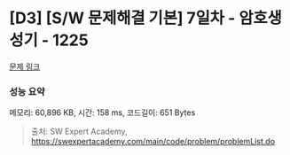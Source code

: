 # [D3] [S/W 문제해결 기본] 7일차 - 암호생성기 - 1225 

[문제 링크](https://swexpertacademy.com/main/code/problem/problemDetail.do?contestProbId=AV14uWl6AF0CFAYD) 

### 성능 요약

메모리: 60,896 KB, 시간: 158 ms, 코드길이: 651 Bytes



> 출처: SW Expert Academy, https://swexpertacademy.com/main/code/problem/problemList.do